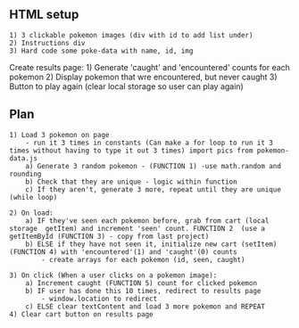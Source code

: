 ## HTML setup
    1) 3 clickable pokemon images (div with id to add list under)
    2) Instructions div
    3) Hard code some poke-data with name, id, img
 
Create results page:
    1) Generate 'caught' and 'encountered' counts for each pokemon
    2) Display pokemon that wre encountered, but never caught
    3) Button to play again (clear local storage so user can play again)


## Plan
    1) Load 3 pokemon on page
        - run it 3 times in constants (Can make a for loop to run it 3 times without having to type it out 3 times) import pics from pokemon-data.js
        a) Generate 3 random pokemon - (FUNCTION 1) -use math.random and rounding
        b) Check that they are unique - logic within function
        c) If they aren't, generate 3 more, repeat until they are unique (while loop)

    2) On load:
        a) IF they've seen each pokemon before, grab from cart (local storage  getItem) and increment 'seen' count. FUNCTION 2  (use a getItemById (FUNCTION 3) - copy from last project)
        b) ELSE if they have not seen it, initialize new cart (setItem) (FUNCTION 4) with 'encountered'(1) and 'caught'(0) counts
            - create arrays for each pokemon (id, seen, caught)

    3) On click (When a user clicks on a pokemon image):
        a) Increment caught (FUNCTION 5) count for clicked pokemon
        b) IF user has done this 10 times, redirect to results page
            - window.location to redirect
        c) ELSE clear textContent and load 3 more pokemon and REPEAT
    4) Clear cart button on results page
